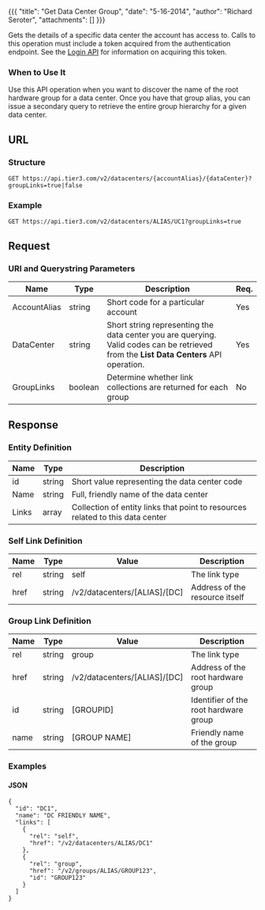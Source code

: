{{{
  "title": "Get Data Center Group",
  "date": "5-16-2014",
  "author": "Richard Seroter",
  "attachments": []
}}}

Gets the details of a specific data center the account has access to. Calls to this operation must include a token acquired from the authentication endpoint. See the <a href="/api-docs/v2#authentication-login">Login API</a> for information on acquiring this token.

### When to Use It

Use this API operation when you want to discover the name of the root hardware group for a data center. Once you have that group alias, you can issue a secondary query to retrieve the entire group hierarchy for a given data center.

## URL

### Structure

    GET https://api.tier3.com/v2/datacenters/{accountAlias}/{dataCenter}?groupLinks=true|false

### Example

    GET https://api.tier3.com/v2/datacenters/ALIAS/UC1?groupLinks=true

## Request

### URI and Querystring Parameters

<table>
  <thead>
    <tr>
      <th>Name</th>
      <th>Type</th>
      <th>Description</th>
      <th>Req.</th>
    </tr>
  </thead>
  <tbody>
    <tr>
      <td>AccountAlias</td>
      <td>string</td>
      <td>Short code for a particular account</td>
      <td>Yes</td>
    </tr>
    <tr>
      <td>DataCenter</td>
      <td>string</td>
      <td>Short string representing the data center you are querying. Valid codes can be retrieved from the&nbsp;<strong>List Data Centers</strong> API operation.</td>
      <td>Yes</td>
    </tr>
    <tr>
      <td>GroupLinks</td>
      <td>boolean</td>
      <td>Determine whether link collections are returned for each group</td>
      <td>No</td>
    </tr>
  </tbody>
</table>

## Response

### Entity Definition

<table>
  <thead>
    <tr>
      <th>Name</th>
      <th>Type</th>
      <th>Description</th>
    </tr>
  </thead>
  <tbody>
    <tr>
      <td>id</td>
      <td>string</td>
      <td>Short value representing the data center code</td>
    </tr>
    <tr>
      <td>Name</td>
      <td>string</td>
      <td>Full, friendly name of the data center</td>
    </tr>
    <tr>
      <td>Links</td>
      <td>array</td>
      <td>Collection of entity links that point to resources related to this data center</td>
    </tr>
  </tbody>
</table>

### Self Link Definition

<table>
  <thead>
    <tr>
      <th>Name</th>
      <th>Type</th>
      <th>Value</th>
      <th>Description</th>
    </tr>
  </thead>
  <tbody>
    <tr>
      <td>rel</td>
      <td>string</td>
      <td>self</td>
      <td>The link type</td>
    </tr>
    <tr>
      <td>href</td>
      <td>string</td>
      <td>/v2/datacenters/[ALIAS]/[DC]</td>
      <td>Address of the resource itself</td>
    </tr>
  </tbody>
</table>

### Group Link Definition

<table>
  <thead>
    <tr>
      <th>Name</th>
      <th>Type</th>
      <th>Value</th>
      <th>Description</th>
    </tr>
  </thead>
  <tbody>
    <tr>
      <td>rel</td>
      <td>string</td>
      <td>group</td>
      <td>The link type</td>
    </tr>
    <tr>
      <td>href</td>
      <td>string</td>
      <td>/v2/datacenters/[ALIAS]/[DC]</td>
      <td>Address of the root hardware group</td>
      </tr>
    <tr>
      <td>id</td>
      <td>string</td>
      <td>[GROUPID]</td>
      <td>Identifier of the root hardware group</td>
    </tr>
    <tr>
      <td>name</td>
      <td>string</td>
      <td>[GROUP NAME]</td>
      <td>Friendly name of the group</td>
    </tr>
  </tbody>
</table>

### Examples

#### JSON

    {
      "id": "DC1",
      "name": "DC FRIENDLY NAME",
      "links": [
        {
          "rel": "self",
          "href": "/v2/datacenters/ALIAS/DC1"
        },
        {
          "rel": "group",
          "href": "/v2/groups/ALIAS/GROUP123",
          "id": "GROUP123"
        }
      ]
    }

